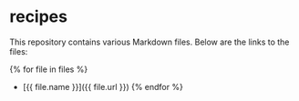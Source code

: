 # recipes


This repository contains various Markdown files. Below are the links to the files:

{% for file in files %}
- [{{ file.name }}]({{ file.url }})
{% endfor %}
